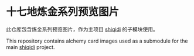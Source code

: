 # 十七地炼金系列预览图片

此仓库包含炼金系列预览图片，作为主项目 [shiqidi](https://github.com/lieyanqzu/shiqidi) 的子模块使用。

This repository contains alchemy card images used as a submodule for the main [shiqidi](https://github.com/lieyanqzu/shiqidi) project.
